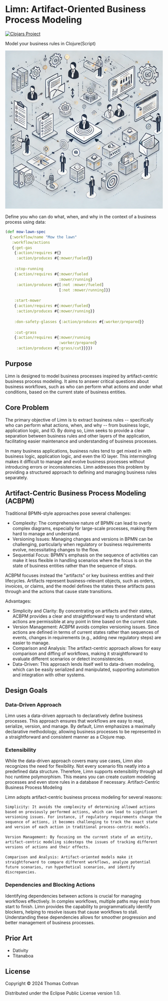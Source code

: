 # Limn: Artifact-Oriented Business Process Modeling

[![Clojars Project](https://img.shields.io/clojars/v/tech.thomascothran/limn.svg)](https://clojars.org/tech.thomascothran/limn)

Model your business rules in Clojure(Script)

![limn image](./doc/resources/limn.webp)

Define you who can do what, when, and why in the context of a business process using data:

```clojure
(def mow-lawn-spec
  {:workflow/name "Mow the lawn"
   :workflow/actions
   {:get-gas
    {:action/requires #{}
     :action/produces #{:mower/fueled}}

    :stop-running
    {:action/requires #{:mower/fueled
                        :mower/running}
     :action/produces #{[:not :mower/fueled]
                        [:not :mower/running]}}

    :start-mower
    {:action/requires #{:mower/fueled}
     :action/produces #{:mower/running}}

    :don-safety-glasses {:action/produces #{:worker/prepared}}

    :cut-grass
    {:action/requires #{:mower/running
                        :worker/prepared}
     :action/produces #{:grass/cut}}}})

```

## Purpose

Limn is designed to model business processes inspired by artifact-centric business process modeling. It aims to answer critical questions about business workflows, such as who can perform what actions and under what conditions, based on the current state of business entities.

## Core Problem

The primary objective of Limn is to extract business rules -- specifically who can perform what actions, when, and why -- from business logic, application logic, and IO. By doing so, Limn seeks to provide a clear separation between business rules and other layers of the application, facilitating easier maintenance and understanding of business processes.

In many business applications, business rules tend to get mixed in with business logic, application logic, and even the IO layer. This intermingling makes it difficult to manage and evolve business processes without introducing errors or inconsistencies. Limn addresses this problem by providing a structured approach to defining and managing business rules separately.

## Artifact-Centric Business Process Modeling (ACBPM)

Traditional BPMN-style approaches pose several challenges:

- Complexity: The comprehensive nature of BPMN can lead to overly complex diagrams, especially for large-scale processes, making them hard to manage and understand.
- Versioning Issues: Managing changes and versions in BPMN can be challenging, particularly when regulatory or business requirements evolve, necessitating changes to the flow.
- Sequential Focus: BPMN's emphasis on the sequence of activities can make it less flexible in handling scenarios where the focus is on the state of business entities rather than the sequence of steps.

ACBPM focuses instead the "artifacts" or key business entities and their lifecycles. Artifacts represent business-relevant objects, such as orders, invoices, or claims, and the model defines the states these artifacts pass through and the actions that cause state transitions.

Advantages:

- Simplicity and Clarity: By concentrating on artifacts and their states, ACBPM provides a clear and straightforward way to understand what actions are permissible at any point in time based on the current state.
- Version Management: ACBPM avoids complex versioning issues. Since actions are defined in terms of current states rather than sequences of events, changes in requirements (e.g., adding new regulatory steps) are easier to manage.
- Comparison and Analysis: The artifact-centric approach allows for easy comparison and diffing of workflows, making it straightforward to evaluate different scenarios or detect inconsistencies.
- Data-Driven: This approach lends itself well to data-driven modeling, which can be easily serialized and manipulated, supporting automation and integration with other systems.

## Design Goals

### Data-Driven Approach

Limn uses a data-driven approach to declaratively define business processes. This approach ensures that workflows are easy to read, serialize, version, and manage. By default, Limn emphasizes a maximally declarative methodology, allowing business processes to be represented in a straightforward and consistent manner as a Clojure map.

### Extensibility

While the data-driven approach covers many use cases, Limn also recognizes the need for flexibility. Not every scenario fits neatly into a predefined data structure. Therefore, Limn supports extensibility through ad hoc runtime polymorphism. This means you can create custom modeling processes and even store rules in a database if necessary.
Artifact-Centric Business Process Modeling

Limn adopts artifact-centric business process modeling for several reasons:

    Simplicity: It avoids the complexity of determining allowed actions based on previously performed actions, which can lead to significant versioning issues. For instance, if regulatory requirements change the sequence of actions, it becomes challenging to track the exact state and version of each action in traditional process-centric models.

    Version Management: By focusing on the current state of an entity, artifact-centric modeling sidesteps the issues of tracking different versions of actions and their effects.

    Comparison and Analysis: Artifact-oriented models make it straightforward to compare different workflows, analyze potential future scenarios, run hypothetical scenarios, and identify discrepancies.

### Dependencies and Blocking Actions

Identifying dependencies between actions is crucial for managing workflows effectively. In complex workflows, multiple paths may exist from start to finish. Limn provides the capability to programmatically identify blockers, helping to resolve issues that cause workflows to stall. Understanding these dependencies allows for smoother progression and better management of business processes.

## Prior Art

- Dativity
- Titanaboa

## License

Copyright © 2024 Thomas Cothran

Distributed under the Eclipse Public License version 1.0.
